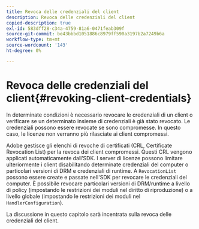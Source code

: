 ```yaml
---
title: Revoca delle credenziali del client
description: Revoca delle credenziali del client
copied-description: true
exl-id: 583dff28-c34a-4759-81a6-0471feab309f
source-git-commit: be43bbbd1051886c8979ff590a3197b2a7249b6a
workflow-type: tm+mt
source-wordcount: '143'
ht-degree: 0%

---
```


# Revoca delle credenziali del client{#revoking-client-credentials}

In determinate condizioni è necessario revocare le credenziali di un client o verificare se un determinato insieme di credenziali è già stato revocato. Le credenziali possono essere revocate se sono compromesse. In questo caso, le licenze non verranno più rilasciate ai client compromessi.

Adobe gestisce gli elenchi di revoche di certificati (CRL, Certificate Revocation List) per la revoca dei client compromessi. Questi CRL vengono applicati automaticamente dall’SDK. I server di licenze possono limitare ulteriormente i client disabilitando determinate credenziali del computer o particolari versioni di DRM e credenziali di runtime. A `RevocationList` possono essere create e passate nell&#39;SDK per revocare le credenziali del computer. È possibile revocare particolari versioni di DRM/runtime a livello di policy (impostando le restrizioni dei moduli nel diritto di riproduzione) o a livello globale (impostando le restrizioni dei moduli nel `HandlerConfiguration`).

La discussione in questo capitolo sarà incentrata sulla revoca delle credenziali del client.
